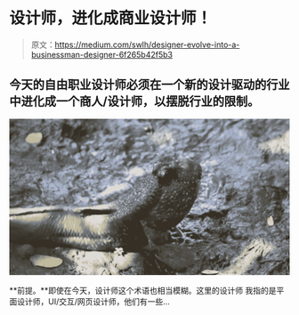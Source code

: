 # 设计师，进化成商业设计师！

> 原文：<https://medium.com/swlh/designer-evolve-into-a-businessman-designer-6f265b42f5b3>

## 今天的自由职业设计师必须在一个新的设计驱动的行业中进化成一个商人/设计师，以摆脱行业的限制。

![](img/b5bfb31dffaa1b2e47af5235056ff91d.png)

**前提。**即使在今天，设计师这个术语也相当模糊。这里的设计师
我指的是平面设计师，UI/交互/网页设计师，他们有一些…